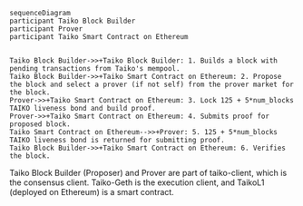 ```mermaid
sequenceDiagram
participant Taiko Block Builder
participant Prover
participant Taiko Smart Contract on Ethereum


Taiko Block Builder->>+Taiko Block Builder: 1. Builds a block with pending transactions from Taiko's mempool.
Taiko Block Builder->>+Taiko Smart Contract on Ethereum: 2. Propose the block and select a prover (if not self) from the prover market for the block.
Prover->>+Taiko Smart Contract on Ethereum: 3. Lock 125 + 5*num_blocks TAIKO liveness bond and build proof.
Prover->>+Taiko Smart Contract on Ethereum: 4. Submits proof for proposed block.
Taiko Smart Contract on Ethereum-->>+Prover: 5. 125 + 5*num_blocks TAIKO liveness bond is returned for submitting proof.
Taiko Block Builder->>+Taiko Smart Contract on Ethereum: 6. Verifies the block.
```

Taiko Block Builder (Proposer) and Prover are part of taiko-client, which is the consensus client. Taiko-Geth is the execution client, and TaikoL1 (deployed on Ethereum) is a smart contract.
